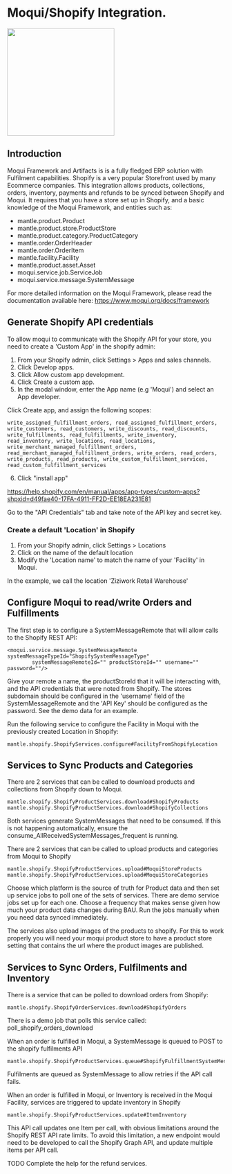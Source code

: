 # Moqui/Shopify Integration.

<img src="https://cdn.shopify.com/shopifycloud/help/assets/sharing/share-image-generic-bd3ce342a910c2489b672b00e45c74b1b1548662c41448e456547fa5b6e0f585.png" width="248">

## Introduction
Moqui Framework and Artifacts is is a fully fledged ERP solution with Fulfilment capabilities. 
Shopify is a very popular Storefront used by many Ecommerce companies. 
This integration allows products, collections, orders, inventory, payments and refunds to be synced between Shopify and Moqui. 
It requires that you have a store set up in Shopify, and a basic knowledge of the Moqui Framework, and entities such as:

- mantle.product.Product
- mantle.product.store.ProductStore
- mantle.product.category.ProductCategory
- mantle.order.OrderHeader
- mantle.order.OrderItem
- mantle.facility.Facility
- mantle.product.asset.Asset
- moqui.service.job.ServiceJob
- moqui.service.message.SystemMessage

For more detailed information on the Moqui Framework, please read the documentation available here:
https://www.moqui.org/docs/framework

## Generate Shopify API credentials

To allow moqui to communicate with the Shopify API for your store, you need to create a 'Custom App' in the shopify admin:
 1. From your Shopify admin, click Settings > Apps and sales channels.
 2. Click Develop apps.
 3. Click Allow custom app development.
 4. Click Create a custom app.
 5. In the modal window, enter the App name (e.g 'Moqui') and select an App developer.

Click Create app, and assign the following scopes:
```
write_assigned_fulfillment_orders, read_assigned_fulfillment_orders, write_customers, read_customers, write_discounts, read_discounts, write_fulfillments, read_fulfillments, write_inventory, read_inventory, write_locations, read_locations, write_merchant_managed_fulfillment_orders, read_merchant_managed_fulfillment_orders, write_orders, read_orders, write_products, read_products, write_custom_fulfillment_services, read_custom_fulfillment_services
```

6. Click "install app"

https://help.shopify.com/en/manual/apps/app-types/custom-apps?shpxid=d49fae40-17FA-4911-FF2D-EE18EA231E81

Go to the "API Credentials" tab and take note of the API key and secret key.

### Create a default 'Location' in Shopify
 1. From your Shopify admin, click Settings > Locations
 2. Click on the name of the default location
 3. Modify the 'Location name' to match the name of your 'Facility' in Moqui. 

 In the example, we call the location 'Ziziwork Retail Warehouse'


## Configure Moqui to read/write Orders and Fulfillments
The first step is to configure a SystemMessageRemote that will allow calls to the Shopify REST API:
```
<moqui.service.message.SystemMessageRemote systemMessageTypeId="ShopifySystemMessageType" 
        systemMessageRemoteId="" productStoreId="" username="" password=""/>
```
Give your remote a name, the productStoreId that it will be interacting with, and the API credentials that were noted from Shopify. The stores subdomain should be configured in the  'username' field of the SystemMessageRemote and the 'API Key' should be configured as the password. See the demo data for an example.

Run the following service to configure the Facility in Moqui with the previously created Location in Shopify:
```
mantle.shopify.ShopifyServices.configure#FacilityFromShopifyLocation
```


## Services to Sync Products and Categories
There are 2 services that can be called to download products and collections from Shopify down to Moqui.
```
mantle.shopify.ShopifyProductServices.download#ShopifyProducts
mantle.shopify.ShopifyProductServices.download#ShopifyCollections
```
Both services generate SystemMessages that need to be consumed. If this is not happening automatically, ensure the consume_AllReceivedSystemMessages_frequent is running.


There are 2 services that can be called to upload products and categories from Moqui to Shopify
```
mantle.shopify.ShopifyProductServices.upload#MoquiStoreProducts
mantle.shopify.ShopifyProductServices.upload#MoquiStoreCategories
```
Choose which platform is the source of truth for Product data and then set up service jobs to poll one of the sets of services. There are demo service jobs set up for each one. Choose a frequency that makes sense given how much your product data changes during BAU. Run the jobs manually when you need data synced immediately.

The services also upload images of the products to shopify. For this to work properly you will need your moqui product store to have a product store setting that contains the url where the product images are published.

## Services to Sync Orders, Fulfilments and Inventory
There is a service that can be polled to download orders from Shopify:
```
mantle.shopify.ShopifyOrderServices.download#ShopifyOrders
```

There is a demo job that polls this service called: poll_shopify_orders_download

When an order is fulfilled in Moqui, a SystemMessage is queued to POST to the shopify fulfilments API 
```
mantle.shopify.ShopifyProductServices.queue#ShopifyFulfillmentSystemMessage
```

Fulfilments are queued as SystemMessage to allow retries if the API call fails.


When an order is fulfilled in Moqui, or Inventory is received in the Moqui Facility, services are triggered to update inventory in Shopify
```
mantle.shopify.ShopifyProductServices.update#ItemInventory

```
This API call updates one Item per call, with obvious limitations around the Shopify REST API rate limits. To avoid this limitation, a new endpoint would need to be developed to call the Shopify Graph API, and update multiple items per API call.

TODO Complete the help for the refund services.




